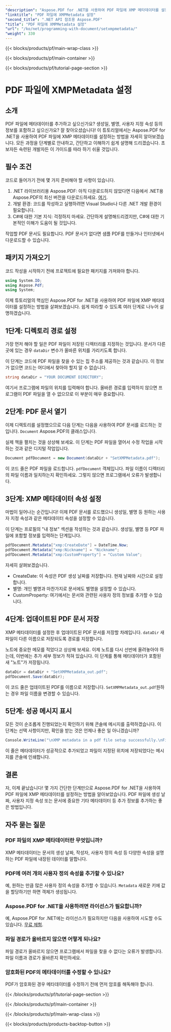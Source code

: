 ```yaml
---
"description": "Aspose.PDF for .NET을 사용하여 PDF 파일에 XMP 메타데이터를 설정하는 방법을 알아보세요. 이 단계별 가이드는 문서 설정부터 저장까지 전체 과정을 안내합니다."
"linktitle": "PDF 파일에 XMPMetadata 설정"
"second_title": ".NET API 참조용 Aspose.PDF"
"title": "PDF 파일에 XMPMetadata 설정"
"url": "/ko/net/programming-with-document/setxmpmetadata/"
"weight": 330
---
```


{{< blocks/products/pf/main-wrap-class >}}

{{< blocks/products/pf/main-container >}}

{{< blocks/products/pf/tutorial-page-section >}}

# PDF 파일에 XMPMetadata 설정

## 소개

PDF 파일에 메타데이터를 추가하고 싶으신가요? 생성일, 별명, 사용자 지정 속성 등의 정보를 포함하고 싶으신가요? 잘 찾아오셨습니다! 이 튜토리얼에서는 Aspose.PDF for .NET을 사용하여 PDF 파일에 XMP 메타데이터를 설정하는 방법을 자세히 알아보겠습니다. 모든 과정을 단계별로 안내하고, 간단하고 이해하기 쉽게 설명해 드리겠습니다. 초보자든 숙련된 개발자든 이 가이드를 따라 하기 쉬울 것입니다.

## 필수 조건

코드로 들어가기 전에 몇 가지 준비해야 할 사항이 있습니다.

1. .NET 라이브러리용 Aspose.PDF: 아직 다운로드하지 않았다면 다음에서 .NET용 Aspose.PDF의 최신 버전을 다운로드하세요. [여기](https://releases.aspose.com/pdf/net/).
2. 개발 환경: 코드를 작성하고 실행하려면 Visual Studio나 다른 .NET 개발 환경이 필요합니다.
3. C#에 대한 기본 지식: 걱정하지 마세요. 간단하게 설명해드리겠지만, C#에 대한 기본적인 이해가 도움이 될 것입니다.

작업할 PDF 문서도 필요합니다. PDF 문서가 없다면 샘플 PDF를 만들거나 인터넷에서 다운로드할 수 있습니다.

## 패키지 가져오기

코드 작성을 시작하기 전에 프로젝트에 필요한 패키지를 가져와야 합니다.

```csharp
using System.IO;
using Aspose.Pdf;
using System;
```

이제 튜토리얼의 핵심인 Aspose.PDF for .NET을 사용하여 PDF 파일에 XMP 메타데이터를 설정하는 방법을 살펴보겠습니다. 쉽게 따라할 수 있도록 여러 단계로 나누어 설명하겠습니다.

## 1단계: 디렉토리 경로 설정

가장 먼저 해야 할 일은 PDF 파일이 저장된 디렉터리를 지정하는 것입니다. 문서가 다른 곳에 있는 경우 `dataDir` 변수가 올바른 위치를 가리키도록 합니다.

이 단계는 코드에 PDF 파일을 찾을 수 있는 집 주소를 제공하는 것과 같습니다. 이 정보가 없으면 코드는 어디에서 찾아야 할지 알 수 없습니다.

```csharp
string dataDir = "YOUR DOCUMENT DIRECTORY";
```

여기서 프로그램에 파일의 위치를 입력해야 합니다. 올바른 경로를 입력하지 않으면 프로그램이 PDF 파일을 열 수 없으므로 이 부분이 매우 중요합니다.

## 2단계: PDF 문서 열기

이제 디렉토리를 설정했으므로 다음 단계는 다음을 사용하여 PDF 문서를 로드하는 것입니다. `Document` Aspose.PDF의 클래스입니다.

실제 책을 펼치는 것을 상상해 보세요. 이 단계는 PDF 파일을 열어서 수정 작업을 시작하는 것과 같은 디지털 작업입니다.

```csharp
Document pdfDocument = new Document(dataDir + "SetXMPMetadata.pdf");
```

이 코드 줄은 PDF 파일을 로드합니다. `pdfDocument` 객체입니다. 파일 이름이 디렉터리의 파일 이름과 일치하는지 확인하세요. 그렇지 않으면 프로그램에서 오류가 발생합니다.

## 3단계: XMP 메타데이터 속성 설정

마법이 일어나는 순간입니다! 이제 PDF 문서를 로드했으니 생성일, 별명 등 원하는 사용자 지정 속성과 같은 메타데이터 속성을 설정할 수 있습니다.

이 단계는 프로필의 "내 정보" 섹션을 작성하는 것과 같습니다. 생성일, 별명 등 PDF 파일에 포함할 정보를 입력하는 단계입니다.

```csharp
pdfDocument.Metadata["xmp:CreateDate"] = DateTime.Now;
pdfDocument.Metadata["xmp:Nickname"] = "Nickname";
pdfDocument.Metadata["xmp:CustomProperty"] = "Custom Value";
```

자세히 살펴보겠습니다.
- CreateDate: 이 속성은 PDF 생성 날짜를 저장합니다. 현재 날짜와 시간으로 설정합니다.
- 별명: 개인 별명과 마찬가지로 문서에도 별명을 설정할 수 있습니다.
- CustomProperty: 여기에서는 문서와 관련된 사용자 정의 정보를 추가할 수 있습니다.

## 4단계: 업데이트된 PDF 문서 저장

XMP 메타데이터를 설정한 후 업데이트된 PDF 문서를 저장할 차례입니다. `dataDir` 새 파일이 다른 이름으로 저장되도록 경로를 지정합니다.

노트에 중요한 메모를 적었다고 상상해 보세요. 이제 노트를 다시 선반에 올려놓아야 하는데, 이번에는 추가 세부 정보가 적혀 있습니다. 이 단계를 통해 메타데이터가 포함된 새 "노트"가 저장됩니다.

```csharp
dataDir = dataDir + "SetXMPMetadata_out.pdf";
pdfDocument.Save(dataDir);
```

이 코드 줄은 업데이트된 PDF를 이름으로 저장합니다. `SetXMPMetadata_out.pdf`원하는 경우 파일 이름을 변경할 수 있습니다.

## 5단계: 성공 메시지 표시

모든 것이 순조롭게 진행되었는지 확인하기 위해 콘솔에 메시지를 출력하겠습니다. 이 단계는 선택 사항이지만, 확인을 받는 것은 언제나 좋은 일 아니겠습니까?

```csharp
Console.WriteLine("\nXMP metadata in a pdf file setup successfully.\nFile saved at " + dataDir);
```

이 줄은 메타데이터가 성공적으로 추가되었고 파일이 지정된 위치에 저장되었다는 메시지를 콘솔에 인쇄합니다.

## 결론

자, 이제 끝났습니다! 몇 가지 간단한 단계만으로 Aspose.PDF for .NET을 사용하여 PDF 파일에 XMP 메타데이터를 설정하는 방법을 알아보았습니다. PDF 파일에 생성 날짜, 사용자 지정 속성 또는 문서에 중요한 기타 메타데이터 등 추가 정보를 추가하는 좋은 방법입니다.


## 자주 묻는 질문

### PDF 파일의 XMP 메타데이터란 무엇입니까?  
XMP 메타데이터는 문서의 생성 날짜, 작성자, 사용자 정의 속성 등 다양한 속성을 설명하는 PDF 파일에 내장된 데이터를 말합니다.

### PDF에 여러 개의 사용자 정의 속성을 추가할 수 있나요?  
예, 원하는 만큼 많은 사용자 정의 속성을 추가할 수 있습니다. `Metadata` 새로운 키에 값을 할당하기만 하면 객체가 생성됩니다.

### Aspose.PDF for .NET을 사용하려면 라이선스가 필요합니까?  
예, Aspose.PDF for .NET에는 라이선스가 필요하지만 다음을 사용하여 시도할 수도 있습니다. [무료 체험](https://releases.aspose.com/).

### 파일 경로가 올바르지 않으면 어떻게 되나요?  
파일 경로가 올바르지 않으면 프로그램에서 파일을 찾을 수 없다는 오류가 발생합니다. 파일 이름과 경로가 올바른지 확인하세요.

### 암호화된 PDF의 메타데이터를 수정할 수 있나요?  
PDF가 암호화된 경우 메타데이터를 수정하기 전에 먼저 암호를 해독해야 합니다.

{{< /blocks/products/pf/tutorial-page-section >}}

{{< /blocks/products/pf/main-container >}}

{{< /blocks/products/pf/main-wrap-class >}}

{{< blocks/products/products-backtop-button >}}